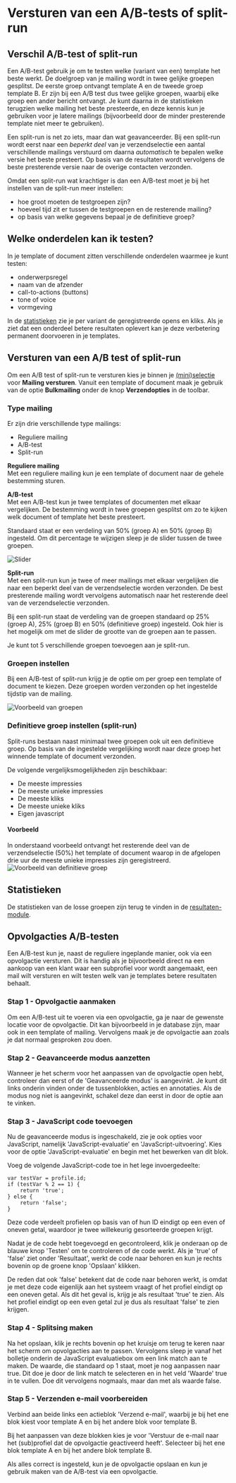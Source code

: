 # Versturen van een A/B-tests of split-run

## Verschil A/B-test of split-run 
Een A/B-test gebruik je om te testen welke (variant van een) template het beste werkt. De doelgroep
van je mailing wordt in twee gelijke groepen gesplitst. De eerste groep ontvangt template A en de 
tweede groep template B. Er zijn bij een A/B test dus twee gelijke groepen, waarbij elke groep een
ander bericht ontvangt. Je kunt daarna in de statistieken terugzien welke mailing het beste presteerde, 
en deze kennis kun je gebruiken voor je latere mailings (bijvoorbeeld door de minder presterende 
template niet meer te gebruiken).

Een split-run is net zo iets, maar dan wat geavanceerder. Bij een split-run wordt eerst naar een 
_beperkt deel_ van je verzendselectie een aantal verschillende mailings verstuurd om daarna _automatisch_
te bepalen welke versie het beste presteert. Op basis van de resultaten wordt vervolgens de beste presterende
versie naar de overige contacten verzonden. 

Omdat een split-run wat krachtiger is dan een A/B-test moet je bij het instellen van de split-run meer instellen:
- hoe groot moeten de testgroepen zijn?
- hoeveel tijd zit er tussen de testgroepen en de resterende mailing?
- op basis van welke gegevens bepaal je de definitieve groep?

## Welke onderdelen kan ik testen?
In je template of document zitten verschillende onderdelen waarmee je kunt testen:
- onderwerpsregel
- naam van de afzender
- call-to-actions (buttons)
- tone of voice
- vormgeving

In de [statistieken](https://ms.copernica.com/#/results) zie je per variant de geregistreerde opens en kliks. 
Als je ziet dat een onderdeel betere resultaten oplevert kan je deze verbetering permanent doorvoeren in je templates.  

## Versturen van een A/B test of split-run
Om een A/B test of split-run te versturen kies je binnen je [(mini)selectie](https://ms.copernica.com/#/profiles/) voor **Mailing versturen**. 
Vanuit een template of document maak je gebruik van de optie **Bulkmailing** onder de knop **Verzendopties** in de toolbar.

### Type mailing
Er zijn drie verschillende type mailings:
- Reguliere mailing
- A/B-test
- Split-run

**Reguliere mailing**  
Met een reguliere mailing kun je een template of document naar de gehele bestemming sturen.

**A/B-test**  
Met een A/B-test kun je twee templates of documenten met elkaar vergelijken. De bestemming wordt in twee groepen gesplitst om zo te kijken welk document of template het beste presteert.

Standaard staat er een verdeling van 50% (groep A) en 50% (groep B) ingesteld. Om dit percentage te wijzigen sleep je de slider tussen de twee groepen.

![Slider](../images/nl/slider.png)

**Split-run**   
Met een split-run kun je twee of meer mailings met elkaar vergelijken die naar een beperkt deel van de verzendselectie worden verzonden. De best presterende mailing wordt vervolgens automatisch naar het resterende deel van de verzendselectie verzonden.

Bij een split-run staat de verdeling van de groepen standaard op 25% (groep A), 25% (groep B) en 50% (definitieve groep) ingesteld. Ook hier is het mogelijk om met de slider de grootte van de groepen aan te passen. 

Je kunt tot 5 verschillende groepen toevoegen aan je split-run.

### Groepen instellen
Bij een A/B-test of split-run krijg je de optie om per groep een template of document te kiezen. Deze groepen worden verzonden op het ingestelde tijdstip van de mailing.

![Voorbeeld van groepen](../images/nl/emaileditor_groepen.png)

### Definitieve groep instellen (split-run)
Split-runs bestaan naast minimaal twee groepen ook uit een definitieve groep. Op basis van de ingestelde vergelijking wordt naar deze groep het winnende template of document verzonden.  

De volgende vergelijksmogelijkheden zijn beschikbaar:
- De meeste impressies
- De meeste unieke impressies
- De meeste kliks
- De meeste unieke kliks
- Eigen javascript

#### Voorbeeld
In onderstaand voorbeeld ontvangt het resterende deel van de verzendselectie (50%) het template of document waarop in de afgelopen drie uur de meeste unieke impressies zijn geregistreerd.
![Voorbeeld van definitieve groep](../images/nl/definitievegroep.png)

## Statistieken
De statistieken van de losse groepen zijn terug te vinden in de [resultaten-module](https://ms.copernica.com/#/results/sentmailings).

## Opvolgacties A/B-testen
Een A/B-test kun je, naast de reguliere ingeplande manier, ook via een opvolgactie versturen. Dit is handig als je bijvoorbeeld direct na een aankoop van een klant waar een subprofiel voor wordt aangemaakt, een mail wilt versturen en wilt testen welk van je templates betere resultaten behaalt.

### Stap 1 - Opvolgactie aanmaken
Om een A/B-test uit te voeren via een opvolgactie, ga je naar de gewenste locatie voor de opvolgactie. Dit kan bijvoorbeeld in je database zijn, maar ook in een template of mailing. Vervolgens maak je de opvolgactie aan zoals je dat normaal gesproken zou doen.

### Stap 2 - Geavanceerde modus aanzetten
Wanneer je het scherm voor het aanpassen van de opvolgactie open hebt, controleer dan eerst of de 'Geavanceerde modus' is aangevinkt. Je kunt dit links onderin vinden onder de tussenblokken, acties en annotaties. Als de modus nog niet is aangevinkt, schakel deze dan eerst in door de optie aan te vinken.

### Stap 3 - JavaScript code toevoegen
Nu de geavanceerde modus is ingeschakeld, zie je ook opties voor JavaScript, namelijk 'JavaScript-evaluatie' en 'JavaScript-uitvoering'. Kies voor de optie 'JavaScript-evaluatie' en begin met het bewerken van dit blok.

Voeg de volgende JavaScript-code toe in het lege invoergedeelte:
```
var testVar = profile.id;
if (testVar % 2 == 1) {
    return 'true';
} else {
    return 'false';
}
```

Deze code verdeelt profielen op basis van of hun ID eindigt op een even of oneven getal, waardoor je twee willekeurig gesorteerde groepen krijgt.

Nadat je de code hebt toegevoegd en gecontroleerd, klik je onderaan op de blauwe knop 'Testen' om te controleren of de code werkt. Als je 'true' of 'false' ziet onder 'Resultaat', werkt de code naar behoren en kun je rechts bovenin op de groene knop 'Opslaan' klikken. 

De reden dat ook 'false' betekent dat de code naar behoren werkt, is omdat je met deze code eigenlijk aan het systeem vraagt of het profiel eindigt op een oneven getal. Als dit het geval is, krijg je als resultaat 'true' te zien. Als het profiel eindigt op een even getal zul je dus als resultaat 'false' te zien krijgen.

### Stap 4 - Splitsing maken
Na het opslaan, klik je rechts bovenin op het kruisje om terug te keren naar het scherm om opvolgacties aan te passen. Vervolgens sleep je vanaf het bolletje onderin de JavaScript evaluatiebox om een link match aan te maken. De waarde, die standaard op 1 staat, moet je nog aanpassen naar true. Dit doe je door de link match te selecteren en in het veld 'Waarde' true in te vullen. Doe dit vervolgens nogmaals, maar dan met als waarde false.

### Stap 5 - Verzenden e-mail voorbereiden
Verbind aan beide links een actieblok 'Verzend e-mail', waarbij je bij het ene blok kiest voor template A en bij het andere blok voor template B.

Bij het aanpassen van deze blokken kies je voor 'Verstuur de e-mail naar het (sub)profiel dat de opvolgactie geactiveerd heeft'. Selecteer bij het ene blok template A en bij het andere blok template B.

Als alles correct is ingesteld, kun je de opvolgactie opslaan en kun je gebruik maken van de A/B-test via een opvolgactie.

